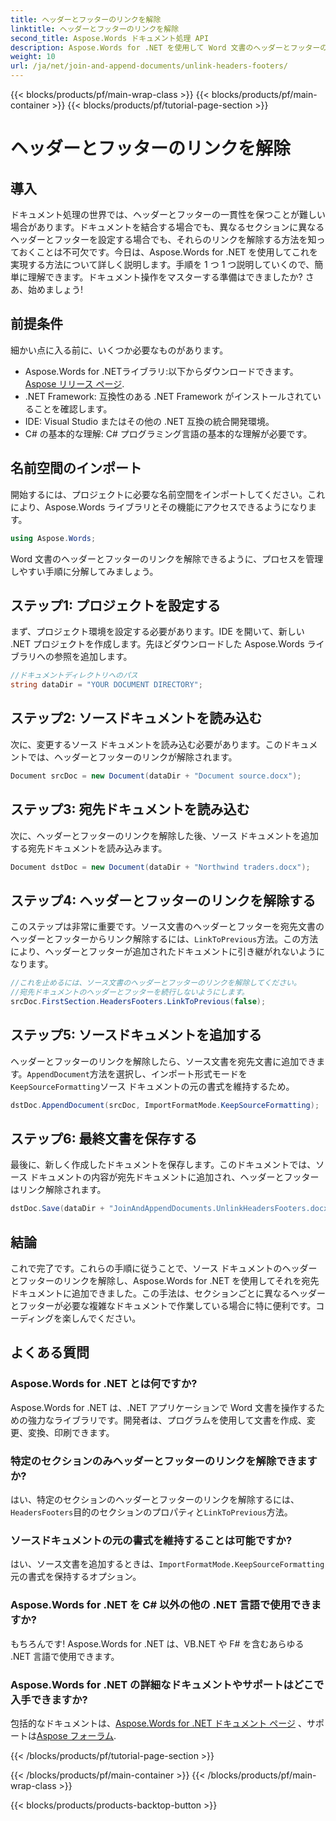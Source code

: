 ```yaml
---
title: ヘッダーとフッターのリンクを解除
linktitle: ヘッダーとフッターのリンクを解除
second_title: Aspose.Words ドキュメント処理 API
description: Aspose.Words for .NET を使用して Word 文書のヘッダーとフッターのリンクを解除する方法を学びます。詳細なステップバイステップ ガイドに従って、文書の操作をマスターしてください。
weight: 10
url: /ja/net/join-and-append-documents/unlink-headers-footers/
---
```


{{< blocks/products/pf/main-wrap-class >}}
{{< blocks/products/pf/main-container >}}
{{< blocks/products/pf/tutorial-page-section >}}

# ヘッダーとフッターのリンクを解除

## 導入

ドキュメント処理の世界では、ヘッダーとフッターの一貫性を保つことが難しい場合があります。ドキュメントを結合する場合でも、異なるセクションに異なるヘッダーとフッターを設定する場合でも、それらのリンクを解除する方法を知っておくことは不可欠です。今日は、Aspose.Words for .NET を使用してこれを実現する方法について詳しく説明します。手順を 1 つ 1 つ説明していくので、簡単に理解できます。ドキュメント操作をマスターする準備はできましたか? さあ、始めましょう!

## 前提条件

細かい点に入る前に、いくつか必要なものがあります。

-  Aspose.Words for .NETライブラリ:以下からダウンロードできます。[Aspose リリース ページ](https://releases.aspose.com/words/net/).
- .NET Framework: 互換性のある .NET Framework がインストールされていることを確認します。
- IDE: Visual Studio またはその他の .NET 互換の統合開発環境。
- C# の基本的な理解: C# プログラミング言語の基本的な理解が必要です。

## 名前空間のインポート

開始するには、プロジェクトに必要な名前空間をインポートしてください。これにより、Aspose.Words ライブラリとその機能にアクセスできるようになります。

```csharp
using Aspose.Words;
```

Word 文書のヘッダーとフッターのリンクを解除できるように、プロセスを管理しやすい手順に分解してみましょう。

## ステップ1: プロジェクトを設定する

まず、プロジェクト環境を設定する必要があります。IDE を開いて、新しい .NET プロジェクトを作成します。先ほどダウンロードした Aspose.Words ライブラリへの参照を追加します。

```csharp
//ドキュメントディレクトリへのパス
string dataDir = "YOUR DOCUMENT DIRECTORY";
```

## ステップ2: ソースドキュメントを読み込む

次に、変更するソース ドキュメントを読み込む必要があります。このドキュメントでは、ヘッダーとフッターのリンクが解除されます。

```csharp
Document srcDoc = new Document(dataDir + "Document source.docx");
```

## ステップ3: 宛先ドキュメントを読み込む

次に、ヘッダーとフッターのリンクを解除した後、ソース ドキュメントを追加する宛先ドキュメントを読み込みます。

```csharp
Document dstDoc = new Document(dataDir + "Northwind traders.docx");
```

## ステップ4: ヘッダーとフッターのリンクを解除する

このステップは非常に重要です。ソース文書のヘッダーとフッターを宛先文書のヘッダーとフッターからリンク解除するには、`LinkToPrevious`方法。この方法により、ヘッダーとフッターが追加されたドキュメントに引き継がれないようになります。

```csharp
//これを止めるには、ソース文書のヘッダーとフッターのリンクを解除してください。
//宛先ドキュメントのヘッダーとフッターを続行しないようにします。
srcDoc.FirstSection.HeadersFooters.LinkToPrevious(false);
```

## ステップ5: ソースドキュメントを追加する

ヘッダーとフッターのリンクを解除したら、ソース文書を宛先文書に追加できます。`AppendDocument`方法を選択し、インポート形式モードを`KeepSourceFormatting`ソース ドキュメントの元の書式を維持するため。

```csharp
dstDoc.AppendDocument(srcDoc, ImportFormatMode.KeepSourceFormatting);
```

## ステップ6: 最終文書を保存する

最後に、新しく作成したドキュメントを保存します。このドキュメントでは、ソース ドキュメントの内容が宛先ドキュメントに追加され、ヘッダーとフッターはリンク解除されます。

```csharp
dstDoc.Save(dataDir + "JoinAndAppendDocuments.UnlinkHeadersFooters.docx");
```

## 結論

これで完了です。これらの手順に従うことで、ソース ドキュメントのヘッダーとフッターのリンクを解除し、Aspose.Words for .NET を使用してそれを宛先ドキュメントに追加できました。この手法は、セクションごとに異なるヘッダーとフッターが必要な複雑なドキュメントで作業している場合に特に便利です。コーディングを楽しんでください。

## よくある質問

### Aspose.Words for .NET とは何ですか?  
Aspose.Words for .NET は、.NET アプリケーションで Word 文書を操作するための強力なライブラリです。開発者は、プログラムを使用して文書を作成、変更、変換、印刷できます。

### 特定のセクションのみヘッダーとフッターのリンクを解除できますか?  
はい、特定のセクションのヘッダーとフッターのリンクを解除するには、`HeadersFooters`目的のセクションのプロパティと`LinkToPrevious`方法。

### ソースドキュメントの元の書式を維持することは可能ですか?  
はい、ソース文書を追加するときは、`ImportFormatMode.KeepSourceFormatting`元の書式を保持するオプション。

### Aspose.Words for .NET を C# 以外の他の .NET 言語で使用できますか?  
もちろんです! Aspose.Words for .NET は、VB.NET や F# を含むあらゆる .NET 言語で使用できます。

### Aspose.Words for .NET の詳細なドキュメントやサポートはどこで入手できますか?  
包括的なドキュメントは、[Aspose.Words for .NET ドキュメント ページ](https://reference.aspose.com/words/net/) 、サポートは[Aspose フォーラム](https://forum.aspose.com/c/words/8).

{{< /blocks/products/pf/tutorial-page-section >}}

{{< /blocks/products/pf/main-container >}}
{{< /blocks/products/pf/main-wrap-class >}}

{{< blocks/products/products-backtop-button >}}
